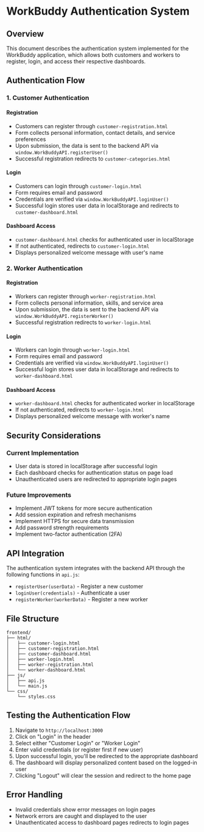 # WorkBuddy Authentication System

## Overview
This document describes the authentication system implemented for the WorkBuddy application, which allows both customers and workers to register, login, and access their respective dashboards.

## Authentication Flow

### 1. Customer Authentication

#### Registration
- Customers can register through `customer-registration.html`
- Form collects personal information, contact details, and service preferences
- Upon submission, the data is sent to the backend API via `window.WorkBuddyAPI.registerUser()`
- Successful registration redirects to `customer-categories.html`

#### Login
- Customers can login through `customer-login.html`
- Form requires email and password
- Credentials are verified via `window.WorkBuddyAPI.loginUser()`
- Successful login stores user data in localStorage and redirects to `customer-dashboard.html`

#### Dashboard Access
- `customer-dashboard.html` checks for authenticated user in localStorage
- If not authenticated, redirects to `customer-login.html`
- Displays personalized welcome message with user's name

### 2. Worker Authentication

#### Registration
- Workers can register through `worker-registration.html`
- Form collects personal information, skills, and service area
- Upon submission, the data is sent to the backend API via `window.WorkBuddyAPI.registerWorker()`
- Successful registration redirects to `worker-login.html`

#### Login
- Workers can login through `worker-login.html`
- Form requires email and password
- Credentials are verified via `window.WorkBuddyAPI.loginUser()`
- Successful login stores user data in localStorage and redirects to `worker-dashboard.html`

#### Dashboard Access
- `worker-dashboard.html` checks for authenticated worker in localStorage
- If not authenticated, redirects to `worker-login.html`
- Displays personalized welcome message with worker's name

## Security Considerations

### Current Implementation
- User data is stored in localStorage after successful login
- Each dashboard checks for authentication status on page load
- Unauthenticated users are redirected to appropriate login pages

### Future Improvements
- Implement JWT tokens for more secure authentication
- Add session expiration and refresh mechanisms
- Implement HTTPS for secure data transmission
- Add password strength requirements
- Implement two-factor authentication (2FA)

## API Integration

The authentication system integrates with the backend API through the following functions in `api.js`:

- `registerUser(userData)` - Register a new customer
- `loginUser(credentials)` - Authenticate a user
- `registerWorker(workerData)` - Register a new worker

## File Structure

```
frontend/
├── html/
│   ├── customer-login.html
│   ├── customer-registration.html
│   ├── customer-dashboard.html
│   ├── worker-login.html
│   ├── worker-registration.html
│   └── worker-dashboard.html
├── js/
│   ├── api.js
│   └── main.js
└── css/
    └── styles.css
```

## Testing the Authentication Flow

1. Navigate to `http://localhost:3000`
2. Click on "Login" in the header
3. Select either "Customer Login" or "Worker Login"
4. Enter valid credentials (or register first if new user)
5. Upon successful login, you'll be redirected to the appropriate dashboard
6. The dashboard will display personalized content based on the logged-in user
7. Clicking "Logout" will clear the session and redirect to the home page

## Error Handling

- Invalid credentials show error messages on login pages
- Network errors are caught and displayed to the user
- Unauthenticated access to dashboard pages redirects to login pages